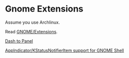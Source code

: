 # Gnome Extensions

Assume you use Archlinux.

Read [GNOME/Extensions](https://wiki.archlinux.org/index.php/GNOME#Extensions).

[Dash to Panel](https://github.com/home-sweet-gnome/dash-to-panel)

[AppIndicator/KStatusNotifierItem support for GNOME Shell](https://github.com/ubuntu/gnome-shell-extension-appindicator)
